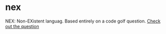 # nex
NEX: Non-EXistent languag. Based entirely on a code golf question.
[Check out the question](http://codegolf.stackexchange.com/questions/19151/build-interpreter-for-non-existent-language)
